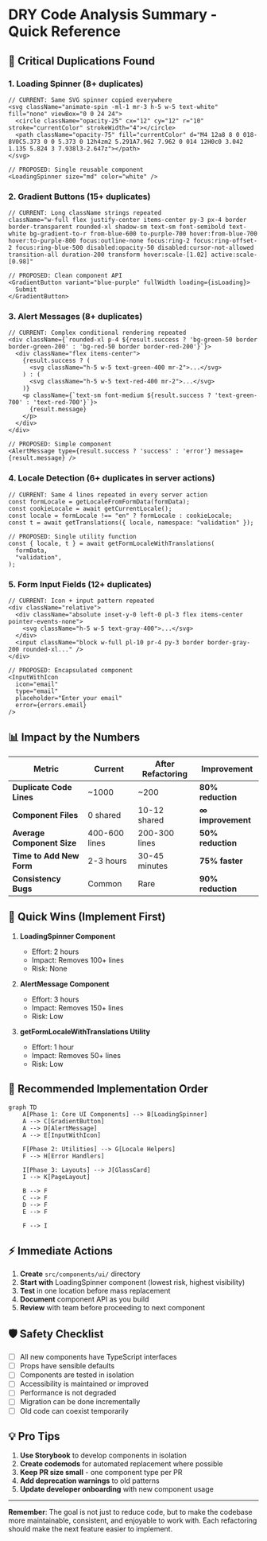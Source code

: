 # DRY Code Analysis Summary - Quick Reference

## 🔴 Critical Duplications Found

### 1. **Loading Spinner** (8+ duplicates)

```tsx
// CURRENT: Same SVG spinner copied everywhere
<svg className="animate-spin -ml-1 mr-3 h-5 w-5 text-white" fill="none" viewBox="0 0 24 24">
  <circle className="opacity-25" cx="12" cy="12" r="10" stroke="currentColor" strokeWidth="4"></circle>
  <path className="opacity-75" fill="currentColor" d="M4 12a8 8 0 018-8V0C5.373 0 0 5.373 0 12h4zm2 5.291A7.962 7.962 0 014 12H0c0 3.042 1.135 5.824 3 7.938l3-2.647z"></path>
</svg>

// PROPOSED: Single reusable component
<LoadingSpinner size="md" color="white" />
```

### 2. **Gradient Buttons** (15+ duplicates)

```tsx
// CURRENT: Long className strings repeated
className="w-full flex justify-center items-center py-3 px-4 border border-transparent rounded-xl shadow-sm text-sm font-semibold text-white bg-gradient-to-r from-blue-600 to-purple-700 hover:from-blue-700 hover:to-purple-800 focus:outline-none focus:ring-2 focus:ring-offset-2 focus:ring-blue-500 disabled:opacity-50 disabled:cursor-not-allowed transition-all duration-200 transform hover:scale-[1.02] active:scale-[0.98]"

// PROPOSED: Clean component API
<GradientButton variant="blue-purple" fullWidth loading={isLoading}>
  Submit
</GradientButton>
```

### 3. **Alert Messages** (8+ duplicates)

```tsx
// CURRENT: Complex conditional rendering repeated
<div className={`rounded-xl p-4 ${result.success ? 'bg-green-50 border border-green-200' : 'bg-red-50 border border-red-200'}`}>
  <div className="flex items-center">
    {result.success ? (
      <svg className="h-5 w-5 text-green-400 mr-2">...</svg>
    ) : (
      <svg className="h-5 w-5 text-red-400 mr-2">...</svg>
    )}
    <p className={`text-sm font-medium ${result.success ? 'text-green-700' : 'text-red-700'}`}>
      {result.message}
    </p>
  </div>
</div>

// PROPOSED: Simple component
<AlertMessage type={result.success ? 'success' : 'error'} message={result.message} />
```

### 4. **Locale Detection** (6+ duplicates in server actions)

```tsx
// CURRENT: Same 4 lines repeated in every server action
const formLocale = getLocaleFromFormData(formData);
const cookieLocale = await getCurrentLocale();
const locale = formLocale !== "en" ? formLocale : cookieLocale;
const t = await getTranslations({ locale, namespace: "validation" });

// PROPOSED: Single utility function
const { locale, t } = await getFormLocaleWithTranslations(
  formData,
  "validation",
);
```

### 5. **Form Input Fields** (12+ duplicates)

```tsx
// CURRENT: Icon + input pattern repeated
<div className="relative">
  <div className="absolute inset-y-0 left-0 pl-3 flex items-center pointer-events-none">
    <svg className="h-5 w-5 text-gray-400">...</svg>
  </div>
  <input className="block w-full pl-10 pr-4 py-3 border border-gray-200 rounded-xl..." />
</div>

// PROPOSED: Encapsulated component
<InputWithIcon
  icon="email"
  type="email"
  placeholder="Enter your email"
  error={errors.email}
/>
```

## 📊 Impact by the Numbers

| Metric                     | Current       | After Refactoring | Improvement       |
| -------------------------- | ------------- | ----------------- | ----------------- |
| **Duplicate Code Lines**   | ~1000         | ~200              | **80% reduction** |
| **Component Files**        | 0 shared      | 10-12 shared      | **∞ improvement** |
| **Average Component Size** | 400-600 lines | 200-300 lines     | **50% reduction** |
| **Time to Add New Form**   | 2-3 hours     | 30-45 minutes     | **75% faster**    |
| **Consistency Bugs**       | Common        | Rare              | **90% reduction** |

## 🎯 Quick Wins (Implement First)

1. **LoadingSpinner Component**
   - Effort: 2 hours
   - Impact: Removes 100+ lines
   - Risk: None

2. **AlertMessage Component**
   - Effort: 3 hours
   - Impact: Removes 150+ lines
   - Risk: Low

3. **getFormLocaleWithTranslations Utility**
   - Effort: 1 hour
   - Impact: Removes 50+ lines
   - Risk: Low

## 🚀 Recommended Implementation Order

```mermaid
graph TD
    A[Phase 1: Core UI Components] --> B[LoadingSpinner]
    A --> C[GradientButton]
    A --> D[AlertMessage]
    A --> E[InputWithIcon]

    F[Phase 2: Utilities] --> G[Locale Helpers]
    F --> H[Error Handlers]

    I[Phase 3: Layouts] --> J[GlassCard]
    I --> K[PageLayout]

    B --> F
    C --> F
    D --> F
    E --> F

    F --> I
```

## ⚡ Immediate Actions

1. **Create** `src/components/ui/` directory
2. **Start with** LoadingSpinner component (lowest risk, highest visibility)
3. **Test** in one location before mass replacement
4. **Document** component API as you build
5. **Review** with team before proceeding to next component

## 🛡️ Safety Checklist

- [ ] All new components have TypeScript interfaces
- [ ] Props have sensible defaults
- [ ] Components are tested in isolation
- [ ] Accessibility is maintained or improved
- [ ] Performance is not degraded
- [ ] Migration can be done incrementally
- [ ] Old code can coexist temporarily

## 💡 Pro Tips

1. **Use Storybook** to develop components in isolation
2. **Create codemods** for automated replacement where possible
3. **Keep PR size small** - one component type per PR
4. **Add deprecation warnings** to old patterns
5. **Update developer onboarding** with new component usage

---

**Remember**: The goal is not just to reduce code, but to make the codebase more maintainable, consistent, and enjoyable to work with. Each refactoring should make the next feature easier to implement.
